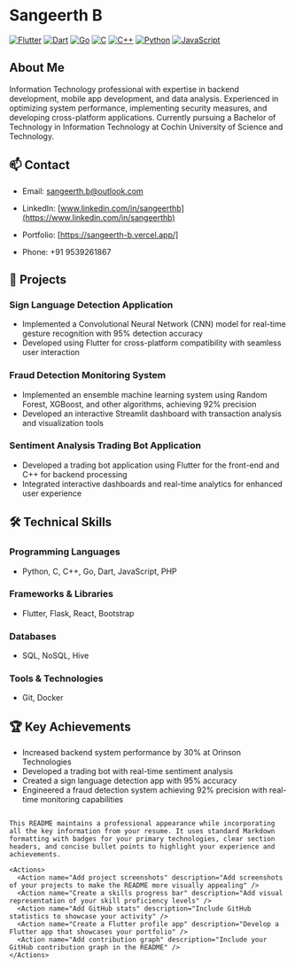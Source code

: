 # Sangeerth B

[![Flutter](https://img.shields.io/badge/Flutter-02569B?style=for-the-badge&logo=flutter&logoColor=white)](https://flutter.dev/)
[![Dart](https://img.shields.io/badge/Dart-0175C2?style=for-the-badge&logo=dart&logoColor=white)](https://dart.dev/)
[![Go](https://img.shields.io/badge/Go-00ADD8?style=for-the-badge&logo=go&logoColor=white)](https://golang.org/)
[![C](https://img.shields.io/badge/C-00599C?style=for-the-badge&logo=c&logoColor=white)](https://en.wikipedia.org/wiki/C_(programming_language))
[![C++](https://img.shields.io/badge/C++-00599C?style=for-the-badge&logo=c%2B%2B&logoColor=white)](https://isocpp.org/)
[![Python](https://img.shields.io/badge/Python-3776AB?style=for-the-badge&logo=python&logoColor=white)](https://www.python.org/)
[![JavaScript](https://img.shields.io/badge/JavaScript-F7DF1E?style=for-the-badge&logo=javascript&logoColor=black)](https://developer.mozilla.org/en-US/docs/Web/JavaScript)

## About Me

Information Technology professional with expertise in backend development, mobile app development, and data analysis. Experienced in optimizing system performance, implementing security measures, and developing cross-platform applications. Currently pursuing a Bachelor of Technology in Information Technology at Cochin University of Science and Technology.

## 📫 Contact

- Email: sangeerth.b@outlook.com
- LinkedIn: [www.linkedin.com/in/sangeerthb](https://www.linkedin.com/in/sangeerthb)
- Portfolio: [https://sangeerth-b.vercel.app/]
  
- Phone: +91 9539261867


## 🚀 Projects

### Sign Language Detection Application
- Implemented a Convolutional Neural Network (CNN) model for real-time gesture recognition with 95% detection accuracy
- Developed using Flutter for cross-platform compatibility with seamless user interaction

### Fraud Detection Monitoring System
- Implemented an ensemble machine learning system using Random Forest, XGBoost, and other algorithms, achieving 92% precision
- Developed an interactive Streamlit dashboard with transaction analysis and visualization tools

### Sentiment Analysis Trading Bot Application
- Developed a trading bot application using Flutter for the front-end and C++ for backend processing
- Integrated interactive dashboards and real-time analytics for enhanced user experience


## 🛠️ Technical Skills

### Programming Languages
- Python, C, C++, Go, Dart, JavaScript, PHP

### Frameworks & Libraries
- Flutter, Flask, React, Bootstrap

### Databases
- SQL, NoSQL, Hive

### Tools & Technologies
- Git, Docker

## 🏆 Key Achievements
- Increased backend system performance by 30% at Orinson Technologies
- Developed a trading bot with real-time sentiment analysis
- Created a sign language detection app with 95% accuracy
- Engineered a fraud detection system achieving 92% precision with real-time monitoring capabilities
```

This README maintains a professional appearance while incorporating all the key information from your resume. It uses standard Markdown formatting with badges for your primary technologies, clear section headers, and concise bullet points to highlight your experience and achievements.

<Actions>
  <Action name="Add project screenshots" description="Add screenshots of your projects to make the README more visually appealing" />
  <Action name="Create a skills progress bar" description="Add visual representation of your skill proficiency levels" />
  <Action name="Add GitHub stats" description="Include GitHub statistics to showcase your activity" />
  <Action name="Create a Flutter profile app" description="Develop a Flutter app that showcases your portfolio" />
  <Action name="Add contribution graph" description="Include your GitHub contribution graph in the README" />
</Actions>

```


